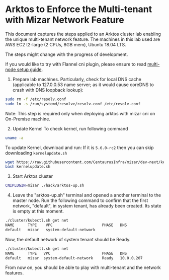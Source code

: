 # Arktos to Enforce the Multi-tenant with Mizar Network Feature

This document captures the steps applied to an Arktos cluster lab enabling the unique multi-tenant network feature. The machines in this lab used are AWS EC2 t2-large (2 CPUs, 8GB mem), Ubuntu 18.04 LTS.

The steps might change with the progress of development.

If you would like to try with Flannel cni plugin, please ensure to read [multi-node setup guide](multi-node-dev-cluster.md).

1. Prepare lab machines. Particularly, check for local DNS cache (applicable to 127.0.0.53 name server; as it would cause coreDNS to crash with DNS loopback lookup):
```bash
sudo rm -f /etc/resolv.conf
sudo ln -s /run/systemd/resolve/resolv.conf /etc/resolv.conf
```
  Note: This step is required only when deploying arktos with mizar cni on On-Premise machine. 
  
2. Update Kernel
To check kernel, run following command

```bash
uname -a
```

To update Kernel, download and run:
If it is `5.6.0-rc2` then you can skip downloading ```kernelupdate.sh```
```bash
wget https://raw.githubusercontent.com/CentaurusInfra/mizar/dev-next/kernelupdate.sh
bash kernelupdate.sh
```

3. Start Arktos cluster
```bash
CNIPLUGIN=mizar ./hack/arktos-up.sh
```

4. Leave the "arktos-up.sh" terminal and opened a another terminal to the master node. Run the following command to confirm that the first network, "default", in system tenant, has already been created. Its state is empty at this moment.
```bash
./cluster/kubectl.sh get net
NAME      TYPE    VPC                      PHASE   DNS
default   mizar   system-default-network    
```

Now, the default network of system tenant should be Ready.
```bash
./cluster/kubectl.sh get net
NAME      TYPE   VPC                       PHASE   DNS
default   mizar  system-default-network    Ready   10.0.0.207
```

From now on, you should be able to play with multi-tenant and the network features.
